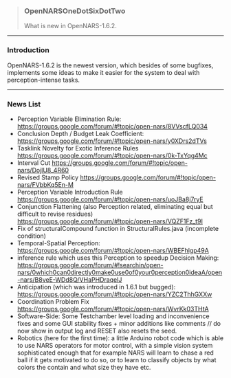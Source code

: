 > ### OpenNARSOneDotSixDotTwo  
> What is new in OpenNARS-1.6.2.

***

### Introduction

OpenNARS-1.6.2 is the newest version, which besides of some bugfixes, implements some ideas to make it easier for the system to deal with perception-intense tasks.

***

### News List

* Perception Variable Elimination Rule: https://groups.google.com/forum/#!topic/open-nars/8VVscfLQ034
* Conclusion Depth / Budget Leak Coefficient: https://groups.google.com/forum/#!topic/open-nars/y0XDrs2dTVs
* Tasklink Novelty for Exotic Inference Rules https://groups.google.com/forum/#!topic/open-nars/0k-TxYqg4Mc
* Interval Cut https://groups.google.com/forum/#!topic/open-nars/DojlU8_4R60
* Revised Stamp Policy https://groups.google.com/forum/#!topic/open-nars/FVbbKq5En-M
* Perception Variable Introduction Rule https://groups.google.com/forum/#!topic/open-nars/uoJBa8j7ryE
* Conjunction Flattening (also Perception related, eliminating equal but difficult to revise residues) https://groups.google.com/forum/#!topic/open-nars/VQZF1Fz_t9I
* Fix of structuralCompound function in StructuralRules.java (incomplete condition)
* Temporal-Spatial Perception: https://groups.google.com/forum/#!topic/open-nars/WBEFhlgp49A
* inference rule which uses this Perception to speedup Decision Making: https://groups.google.com/forum/#!searchin/open-nars/0which0can0directly0make0use0of0your0perception0ideaA/open-nars/B8veE-WDd8Q/VHaPHDraqeIJ
* Anticipation (which was introduced in 1.6.1 but bugged): https://groups.google.com/forum/#!topic/open-nars/YZC2ThhGXXw
* Coordination Problem Fix https://groups.google.com/forum/#!topic/open-nars/WvrKk03THtA
* Software-Side: Some Testchamber level loading and inconvenience fixes and some GUI stability fixes + minor additions like comments // do now show in output log and RESET also resets the seed.
* Robotics (here for the first time): a little Arduino robot code which is able to use NARS operators for motor control, with a simple vision system sophisticated enough that for example NARS will learn to chase a red ball if it gets motivated to do so, or to learn to classify objects by what colors the contain and what size they have etc.